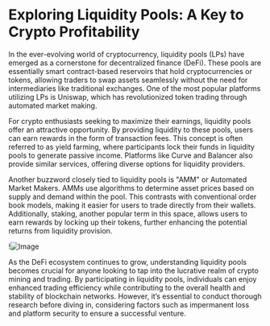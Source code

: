 # Exploring Liquidity Pools: A Key to Crypto Profitability

In the ever-evolving world of cryptocurrency, liquidity pools (LPs) have emerged as a cornerstone for decentralized finance (DeFi). These pools are essentially smart contract-based reservoirs that hold cryptocurrencies or tokens, allowing traders to swap assets seamlessly without the need for intermediaries like traditional exchanges. One of the most popular platforms utilizing LPs is Uniswap, which has revolutionized token trading through automated market making.

For crypto enthusiasts seeking to maximize their earnings, liquidity pools offer an attractive opportunity. By providing liquidity to these pools, users can earn rewards in the form of transaction fees. This concept is often referred to as yield farming, where participants lock their funds in liquidity pools to generate passive income. Platforms like Curve and Balancer also provide similar services, offering diverse options for liquidity providers.

Another buzzword closely tied to liquidity pools is "AMM" or Automated Market Makers. AMMs use algorithms to determine asset prices based on supply and demand within the pool. This contrasts with conventional order book models, making it easier for users to trade directly from their wallets. Additionally, staking, another popular term in this space, allows users to earn rewards by locking up their tokens, further enhancing the potential returns from liquidity provision.

!![Image](https://github.com/user-attachments/assets/b6e7b7a2-655e-4d44-8baa-20c566a3cb65)

As the DeFi ecosystem continues to grow, understanding liquidity pools becomes crucial for anyone looking to tap into the lucrative realm of crypto mining and trading. By participating in liquidity pools, individuals can enjoy enhanced trading efficiency while contributing to the overall health and stability of blockchain networks. However, it’s essential to conduct thorough research before diving in, considering factors such as impermanent loss and platform security to ensure a successful venture.